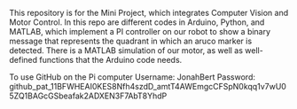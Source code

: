 This repository is for the Mini Project, which integrates Computer Vision and Motor Control.
In this repo are different codes in Arduino, Python, and MATLAB, which implement a PI controller
on our robot to show a binary message that represents the quadrant in which an aruco marker is detected.
There is a MATLAB simulation of our motor, as well as well-defined functions that the Arduino code needs.


To use GitHub on the Pi computer 
Username: JonahBert
Password: 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
